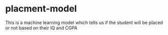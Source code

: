 # placment-model
This is a machine learning model which tells us if  the student  will be placed or not based on their IQ and CGPA
